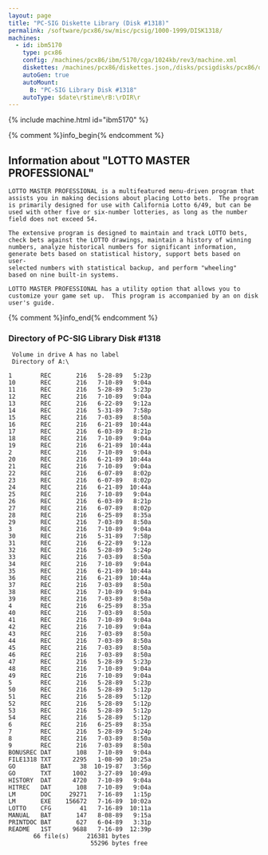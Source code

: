 ```yaml
---
layout: page
title: "PC-SIG Diskette Library (Disk #1318)"
permalink: /software/pcx86/sw/misc/pcsig/1000-1999/DISK1318/
machines:
  - id: ibm5170
    type: pcx86
    config: /machines/pcx86/ibm/5170/cga/1024kb/rev3/machine.xml
    diskettes: /machines/pcx86/diskettes.json,/disks/pcsigdisks/pcx86/diskettes.json
    autoGen: true
    autoMount:
      B: "PC-SIG Library Disk #1318"
    autoType: $date\r$time\rB:\rDIR\r
---
```


{% include machine.html id="ibm5170" %}

{% comment %}info_begin{% endcomment %}

## Information about "LOTTO MASTER PROFESSIONAL"

    LOTTO MASTER PROFESSIONAL is a multifeatured menu-driven program that
    assists you in making decisions about placing Lotto bets.  The program
    is primarily designed for use with California Lotto 6/49, but can be
    used with other five or six-number lotteries, as long as the number
    field does not exceed 54.
    
    The extensive program is designed to maintain and track LOTTO bets,
    check bets against the LOTTO drawings, maintain a history of winning
    numbers, analyze historical numbers for significant information,
    generate bets based on statistical history, support bets based on user-
    selected numbers with statistical backup, and perform "wheeling"
    based on nine built-in systems.
    
    LOTTO MASTER PROFESSIONAL has a utility option that allows you to
    customize your game set up.  This program is accompanied by an on disk
    user's guide.
{% comment %}info_end{% endcomment %}


### Directory of PC-SIG Library Disk #1318

     Volume in drive A has no label
     Directory of A:\

    1        REC       216   5-28-89   5:23p
    10       REC       216   7-10-89   9:04a
    11       REC       216   5-28-89   5:23p
    12       REC       216   7-10-89   9:04a
    13       REC       216   6-22-89   9:12a
    14       REC       216   5-31-89   7:58p
    15       REC       216   7-03-89   8:50a
    16       REC       216   6-21-89  10:44a
    17       REC       216   6-03-89   8:21p
    18       REC       216   7-10-89   9:04a
    19       REC       216   6-21-89  10:44a
    2        REC       216   7-10-89   9:04a
    20       REC       216   6-21-89  10:44a
    21       REC       216   7-10-89   9:04a
    22       REC       216   6-07-89   8:02p
    23       REC       216   6-07-89   8:02p
    24       REC       216   6-21-89  10:44a
    25       REC       216   7-10-89   9:04a
    26       REC       216   6-03-89   8:21p
    27       REC       216   6-07-89   8:02p
    28       REC       216   6-25-89   8:35a
    29       REC       216   7-03-89   8:50a
    3        REC       216   7-10-89   9:04a
    30       REC       216   5-31-89   7:58p
    31       REC       216   6-22-89   9:12a
    32       REC       216   5-28-89   5:24p
    33       REC       216   7-03-89   8:50a
    34       REC       216   7-10-89   9:04a
    35       REC       216   6-21-89  10:44a
    36       REC       216   6-21-89  10:44a
    37       REC       216   7-03-89   8:50a
    38       REC       216   7-10-89   9:04a
    39       REC       216   7-03-89   8:50a
    4        REC       216   6-25-89   8:35a
    40       REC       216   7-03-89   8:50a
    41       REC       216   7-10-89   9:04a
    42       REC       216   7-10-89   9:04a
    43       REC       216   7-03-89   8:50a
    44       REC       216   7-03-89   8:50a
    45       REC       216   7-03-89   8:50a
    46       REC       216   7-03-89   8:50a
    47       REC       216   5-28-89   5:23p
    48       REC       216   7-10-89   9:04a
    49       REC       216   7-10-89   9:04a
    5        REC       216   5-28-89   5:23p
    50       REC       216   5-28-89   5:12p
    51       REC       216   5-28-89   5:12p
    52       REC       216   5-28-89   5:12p
    53       REC       216   5-28-89   5:12p
    54       REC       216   5-28-89   5:12p
    6        REC       216   6-25-89   8:35a
    7        REC       216   5-28-89   5:24p
    8        REC       216   7-03-89   8:50a
    9        REC       216   7-03-89   8:50a
    BONUSREC DAT       108   7-10-89   9:04a
    FILE1318 TXT      2295   1-08-90  10:25a
    GO       BAT        38  10-19-87   3:56p
    GO       TXT      1002   3-27-89  10:49a
    HISTORY  DAT      4720   7-10-89   9:04a
    HITREC   DAT       108   7-10-89   9:04a
    LM       DOC     29271   7-16-89   1:15p
    LM       EXE    156672   7-16-89  10:02a
    LOTTO    CFG        41   7-16-89  10:11a
    MANUAL   BAT       147   8-08-89   9:15a
    PRINTDOC BAT       627   6-04-89   3:31p
    README   1ST      9688   7-16-89  12:39p
           66 file(s)     216381 bytes
                           55296 bytes free

